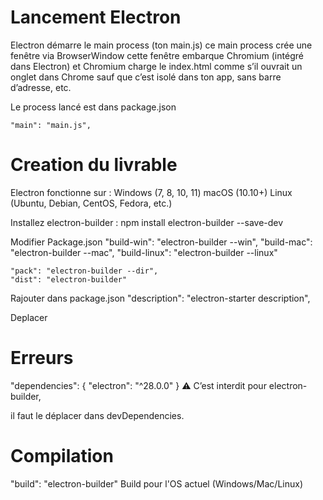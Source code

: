 
# Lancement Electron

  Electron démarre le main process (ton main.js)
  ce main process crée une fenêtre via BrowserWindow
  cette fenêtre embarque Chromium (intégré dans Electron)
  et Chromium charge le index.html comme s’il ouvrait un onglet dans Chrome
  sauf que c’est isolé dans ton app, sans barre d’adresse, etc.



  Le process lancé est dans package.json

    "main": "main.js",

# Creation du livrable

Electron fonctionne sur :
  Windows (7, 8, 10, 11)
  macOS (10.10+)
  Linux (Ubuntu, Debian, CentOS, Fedora, etc.)    

Installez electron-builder :
  npm install electron-builder --save-dev

Modifier Package.json
    "build-win": "electron-builder --win",
    "build-mac": "electron-builder --mac",
    "build-linux": "electron-builder --linux"

    "pack": "electron-builder --dir",
    "dist": "electron-builder"


Rajouter dans package.json
  "description": "electron-starter description",

Deplacer 
# Erreurs
"dependencies": {
  "electron": "^28.0.0"
}
⚠️ C’est interdit pour electron-builder,

il faut le déplacer dans devDependencies.  


# Compilation
  "build": "electron-builder"
  Build pour l'OS actuel (Windows/Mac/Linux)

